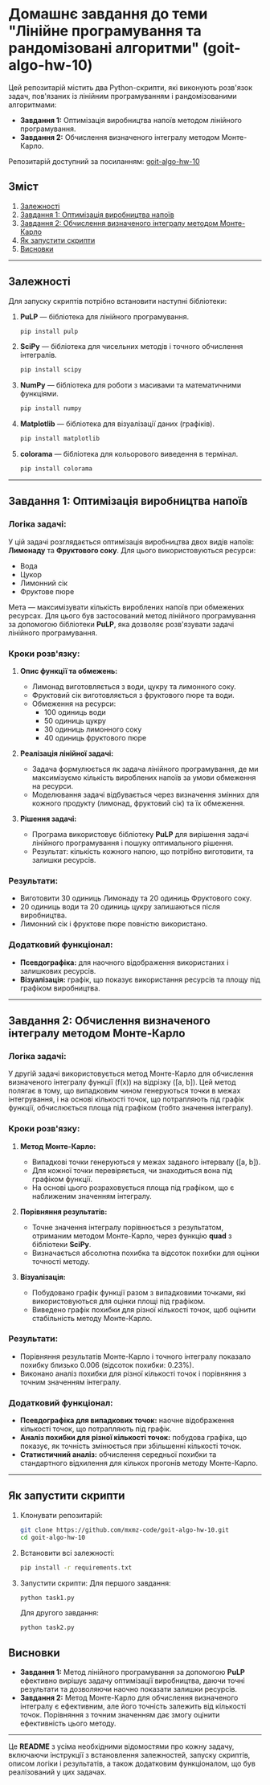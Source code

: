 
# Домашнє завдання до теми "Лінійне програмування та рандомізовані алгоритми" (goit-algo-hw-10)

Цей репозитарій містить два Python-скрипти, які виконують розв'язок задач, пов'язаних із лінійним програмуванням і рандомізованими алгоритмами:

- **Завдання 1:** Оптимізація виробництва напоїв методом лінійного програмування.
- **Завдання 2:** Обчислення визначеного інтегралу методом Монте-Карло.

Репозитарій доступний за посиланням: [goit-algo-hw-10](https://github.com/mxmz-code/goit-algo-hw-10)

## Зміст

1. [Залежності](#залежності)
2. [Завдання 1: Оптимізація виробництва напоїв](#завдання-1-оптимізація-виробництва-напоїв)
3. [Завдання 2: Обчислення визначеного інтегралу методом Монте-Карло](#завдання-2-обчислення-визначеного-інтегралу-методом-монте-карло)
4. [Як запустити скрипти](#як-запустити-скрипти)
5. [Висновки](#висновки)

---

## Залежності

Для запуску скриптів потрібно встановити наступні бібліотеки:

1. **PuLP** — бібліотека для лінійного програмування.
   ```bash
   pip install pulp
   ```
2. **SciPy** — бібліотека для чисельних методів і точного обчислення інтегралів.
   ```bash
   pip install scipy
   ```
3. **NumPy** — бібліотека для роботи з масивами та математичними функціями.
   ```bash
   pip install numpy
   ```
4. **Matplotlib** — бібліотека для візуалізації даних (графіків).
   ```bash
   pip install matplotlib
   ```
5. **colorama** — бібліотека для кольорового виведення в термінал.
   ```bash
   pip install colorama
   ```

---

## Завдання 1: Оптимізація виробництва напоїв

### Логіка задачі:

У цій задачі розглядається оптимізація виробництва двох видів напоїв: **Лимонаду** та **Фруктового соку**. Для цього використовуються ресурси:
- Вода
- Цукор
- Лимонний сік
- Фруктове пюре

Мета — максимізувати кількість вироблених напоїв при обмежених ресурсах. Для цього був застосований метод лінійного програмування за допомогою бібліотеки **PuLP**, яка дозволяє розв'язувати задачі лінійного програмування.

### Кроки розв'язку:

1. **Опис функції та обмежень:**
   - Лимонад виготовляється з води, цукру та лимонного соку.
   - Фруктовий сік виготовляється з фруктового пюре та води.
   - Обмеження на ресурси:
     - 100 одиниць води
     - 50 одиниць цукру
     - 30 одиниць лимонного соку
     - 40 одиниць фруктового пюре
     
2. **Реалізація лінійної задачі:**
   - Задача формулюється як задача лінійного програмування, де ми максимізуємо кількість вироблених напоїв за умови обмеження на ресурси.
   - Моделювання задачі відбувається через визначення змінних для кожного продукту (лимонад, фруктовий сік) та їх обмеження.

3. **Рішення задачі:**
   - Програма використовує бібліотеку **PuLP** для вирішення задачі лінійного програмування і пошуку оптимального рішення.
   - Результат: кількість кожного напою, що потрібно виготовити, та залишки ресурсів.

### Результати:
- Виготовити 30 одиниць Лимонаду та 20 одиниць Фруктового соку.
- 20 одиниць води та 20 одиниць цукру залишаються після виробництва.
- Лимонний сік і фруктове пюре повністю використано.

### Додатковий функціонал:
- **Псевдографіка:** для наочного відображення використаних і залишкових ресурсів.
- **Візуалізація:** графік, що показує використання ресурсів та площу під графіком виробництва.

---

## Завдання 2: Обчислення визначеного інтегралу методом Монте-Карло

### Логіка задачі:

У другій задачі використовується метод Монте-Карло для обчислення визначеного інтегралу функції \(f(x)\) на відрізку \([a, b]\). Цей метод полягає в тому, що випадковим чином генеруються точки в межах інтегрування, і на основі кількості точок, що потрапляють під графік функції, обчислюється площа під графіком (тобто значення інтегралу).

### Кроки розв'язку:

1. **Метод Монте-Карло:**
   - Випадкові точки генеруються у межах заданого інтервалу \([a, b]\).
   - Для кожної точки перевіряється, чи знаходиться вона під графіком функції.
   - На основі цього розраховується площа під графіком, що є наближеним значенням інтегралу.

2. **Порівняння результатів:**
   - Точне значення інтегралу порівнюється з результатом, отриманим методом Монте-Карло, через функцію **quad** з бібліотеки **SciPy**.
   - Визначається абсолютна похибка та відсоток похибки для оцінки точності методу.

3. **Візуалізація:**
   - Побудовано графік функції разом з випадковими точками, які використовуються для оцінки площі під графіком.
   - Виведено графік похибки для різної кількості точок, щоб оцінити стабільність методу Монте-Карло.

### Результати:
- Порівняння результатів Монте-Карло і точного інтегралу показало похибку близько 0.006 (відсоток похибки: 0.23%).
- Виконано аналіз похибки для різної кількості точок і порівняння з точним значенням інтегралу.

### Додатковий функціонал:
- **Псевдографіка для випадкових точок:** наочне відображення кількості точок, що потрапляють під графік.
- **Аналіз похибки для різної кількості точок:** побудова графіка, що показує, як точність змінюється при збільшенні кількості точок.
- **Статистичний аналіз:** обчислення середньої похибки та стандартного відхилення для кількох прогонів методу Монте-Карло.

---

## Як запустити скрипти

1. Клонувати репозитарій:
   ```bash
   git clone https://github.com/mxmz-code/goit-algo-hw-10.git
   cd goit-algo-hw-10
   ```

2. Встановити всі залежності:
   ```bash
   pip install -r requirements.txt
   ```

3. Запустити скрипти:
   Для першого завдання:
   ```bash
   python task1.py
   ```

   Для другого завдання:
   ```bash
   python task2.py
   ```

## Висновки

- **Завдання 1:** Метод лінійного програмування за допомогою **PuLP** ефективно вирішує задачу оптимізації виробництва, даючи точні результати та дозволяючи наочно показати залишки ресурсів.
- **Завдання 2:** Метод Монте-Карло для обчислення визначеного інтегралу є ефективним, але його точність залежить від кількості точок. Порівняння з точним значенням дає змогу оцінити ефективність цього методу.

---

Це **README** з усіма необхідними відомостями про кожну задачу, включаючи інструкції з встановлення залежностей, запуску скриптів, описом логіки і результатів, а також додатковим функціоналом, що був реалізований у цих задачах.
